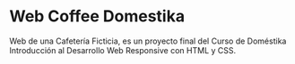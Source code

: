 # Web Coffee Domestika
Web de una Cafetería Ficticia, es un proyecto final del Curso de Doméstika Introducción al Desarrollo Web Responsive con HTML y CSS.
